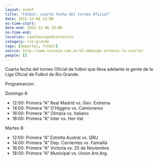 ```yaml
---
layout: event 
title: "Fútbol: cuarta fecha del torneo Oficial"
date: 2015-12-06 12:00
no-time-start: 
date-end: 2015-12-06 19:00
no-time-end: 
location: canchacespedsintetico
category: rio-grande
tags: [deportes, futbol]
source: http://www.surenio.com.ar/el-domingo-arranca-la-cuarta/
people: []
---
```


Cuarta fecha del torneo Oficial de futbol que lleva adelante la gente de la Liga Oficial de Futbol de Río Grande.

Programacion:

Domingo 6:

+ 12:00: Primera "A" Real Madrid vs. Gen. Extrema
+ 14:00: Primera "A" O’Higgins vs. Camioneros
+ 16:00: Primera "A" Olimpia vs. Italiano
+ 18:00: Primera "A" Inter vs. Hor-Val

Martes 8:

+ 12:00: Primera "A" Estrella Austral vs. QRU
+ 14:00: Primera "A" Dep. Corrientes vs. Famaillá
+ 16:00: Primera "A" Victoria vs. 25 de Noviembre
+ 18:00: Primera "A" Municipal vs. Union Ant.Arg.
